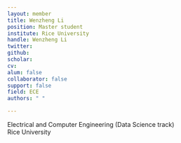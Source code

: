 ```yaml
---
layout: member
title: Wenzheng Li
position: Master student
institute: Rice University
handle: Wenzheng Li
twitter: 
github: 
scholar: 
cv: 
alum: false
collaborator: false     
support: false   
field: ECE                          
authors: " "

---
```


Electrical and Computer Engineering (Data Science track) <br /> 
Rice University<br /> 
 <br /> 


